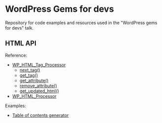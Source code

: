 # WordPress Gems for devs

Repository for code examples and resources used in the "WordPress gems for devs" talk.

## HTML API

Reference:

- [WP_HTML_Tag_Processor](https://developer.wordpress.org/reference/classes/wp_html_tag_processor/)
  - [next_tag()](https://developer.wordpress.org/reference/classes/wp_html_tag_processor/next_tag/)
  - [get_tag()](https://developer.wordpress.org/reference/classes/wp_html_tag_processor/get_tag/)
  - [get_attribute()](https://developer.wordpress.org/reference/classes/wp_html_tag_processor/get_attribute/)
  - [remove_attribute()](https://developer.wordpress.org/reference/classes/wp_html_tag_processor/remove_attribute/)
  - [get_updated_html()](https://developer.wordpress.org/reference/classes/wp_html_tag_processor/get_updated_html/)
- [WP_HTML_Processor](https://developer.wordpress.org/reference/classes/wp_html_processor/)

Examples:

- [Table of contents generator](https://github.com/WordPress/gutenberg/issues/61440#issuecomment-2107797038)
